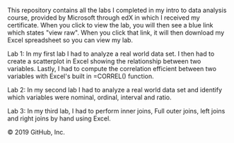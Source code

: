 This repository contains all the labs I completed in my intro to data analysis course, provided by Microsoft through edX in which I received my certificate. When you click to view the lab, you will then see a blue link which states "view raw". When you click that link, it will then download my Excel spreadsheet so you can view my lab.

Lab 1: In my first lab I had to analyze a real world data set. I then had to create a scatterplot in Excel showing the relationship between two variables. Lastly, I had to compute the correlation efficient between two variables with Excel's built in =CORREL() function.

Lab 2: In my second lab I had to analyze a real world data set and identify which variables were nominal, ordinal, interval and ratio.

Lab 3: In my third lab, I had to perform inner joins, Full outer joins, left joins and right joins by hand using Excel.

© 2019 GitHub, Inc.

